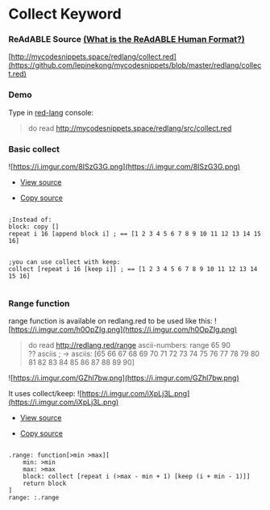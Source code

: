 
# Collect Keyword


### ReAdABLE Source [(What is the ReAdABLE Human Format?)](http://readablehumanformat.com)

[http://mycodesnippets.space/redlang/collect.red](https://github.com/lepinekong/mycodesnippets/blob/master/redlang/collect.red)


### Demo

Type in [red-lang](https://www.red-lang.org/p/download.html) console: 
>do read http://mycodesnippets.space/redlang/src/collect.red


### Basic collect

![https://i.imgur.com/8ISzG3G.png](https://i.imgur.com/8ISzG3G.png)
                    
- [View source](https://github.com/lepinekong/mycodesnippets/blob/master/redlang/src/collect.red)
                        
- [Copy source](https://raw.githubusercontent.com/lepinekong/mycodesnippets/master/redlang/src/collect.red)
                        


```red

;Instead of:
block: copy []
repeat i 16 [append block i] ; == [1 2 3 4 5 6 7 8 9 10 11 12 13 14 15 16]


;you can use collect with keep:
collect [repeat i 16 [keep i]] ; == [1 2 3 4 5 6 7 8 9 10 11 12 13 14 15 16]
        
```



### Range function

range function is available on redlang.red to be used like this:
![https://i.imgur.com/h0OpZIg.png](https://i.imgur.com/h0OpZIg.png)
                    
>do read http://redlang.red/range
ascii-numbers: range 65 90   
?? asciis ; -> asciis: [65 66 67 68 69 70 71 72 73 74 75 76 77 78 79 80 81 82 83 84 85 86 87 88 89 90] 


![https://i.imgur.com/GZhl7bw.png](https://i.imgur.com/GZhl7bw.png)
                    
It uses collect/keep:
![https://i.imgur.com/iXpLj3L.png](https://i.imgur.com/iXpLj3L.png)
                    
- [View source](https://github.com/lepinekong/mycodesnippets/blob/master/redlang/src/range.red)
                        
- [Copy source](https://raw.githubusercontent.com/lepinekong/mycodesnippets/master/redlang/src/range.red)
                        


```red

.range: function[>min >max][
    min: >min
    max: >max
    block: collect [repeat i (>max - min + 1) [keep (i + min - 1)]]    
    return block
]
range: :.range          
        
```


